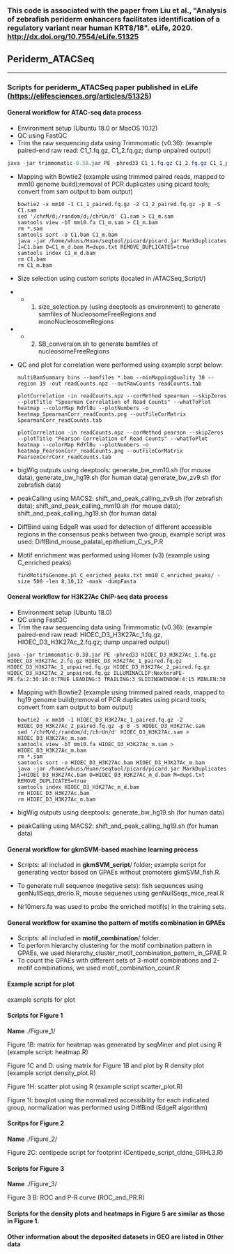 ### This code is associated with the paper from Liu et al., "Analysis of zebrafish periderm enhancers facilitates identification of a regulatory variant near human KRT8/18". eLife, 2020. http://dx.doi.org/10.7554/eLife.51325

## Periderm_ATACSeq

---------------

### Scripts for periderm_ATACSeq paper published in eLife (https://elifesciences.org/articles/51325) 



#### General workflow for ATAC-seq data process
- Environment setup (Ubuntu 18.0 or MacOS 10.12)
- QC using FastQC
- Trim the raw sequencing data using Trimmomatic (v0.36): (example paired-end raw read: C1_1.fq.gz, C1_2.fq.gz; dump unpaired output)
```java
java -jar trimmomatic-0.38.jar PE -phred33 C1_1.fq.gz C1_2.fq.gz C1_1_paired.fq.gz C1_1_unpaired.fq.gz C1_2_paired.fq.gz C1_2_unpaired.fq.gz ILLUMINACLIP:NexteraPE-PE.fa:2:30:10:8:TRUE LEADING:3 TRAILING:3 SLIDINGWINDOW:4:15 MINLEN:5
```

- Mapping with Bowtie2 (example using trimmed paired reads, mapped to mm10 genome build);removal of PCR duplicates using picard tools; convert from sam output to bam output)

  ```shell
  bowtie2 -x mm10 -1 C1_1_paired.fq.gz -2 C1_2_paired.fq.gz -p 8 -S C1.sam 
  sed '/chrM/d;/random/d;/chrUn/d' C1.sam > C1_m.sam 
  samtools view -bT mm10.fa C1_m.sam > C1_m.bam 
  rm *.sam 
  samtools sort -o C1.bam C1_m.bam 
  java -jar /home/whuss/Huan/seqtool/picard/picard.jar MarkDuplicates I=C1.bam O=C1_m_d.bam M=dups.txt REMOVE_DUPLICATES=true 
  samtools index C1_m_d.bam 
  rm C1.bam 
  rm C1_m.bam
  ```

  


- Size selection using custom scripts (located in /ATACSeq_Script/)

* * 1) size_selection.py (using deeptools as environment) to generate samfiles of NucleosomeFreeRegions and monoNucleosomeRegions

* * 2) SB_conversion.sh to generate bamfiles of nucleosomeFreeRegions

* QC and plot for correlation were performed using example scrpt below:

  ```shell
  multiBamSummary bins --bamfiles *.bam --minMappingQuality 30 --region 19 -out readCounts.npz --outRawCounts readCounts.tab
  
  plotCorrelation -in readCounts.npz --corMethod spearman --skipZeros --plotTitle "Spearman Correlation of Read Counts" --whatToPlot heatmap --colorMap RdYlBu --plotNumbers -o heatmap_SpearmanCorr_readCounts.png --outFileCorMatrix SpearmanCorr_readCounts.tab
  
  plotCorrelation -in readCounts.npz --corMethod pearson --skipZeros --plotTitle "Pearson Correlation of Read Counts" --whatToPlot heatmap --colorMap RdYlBu --plotNumbers -o heatmap_PearsonCorr_readCounts.png --outFileCorMatrix PearsonCorrCorr_readCounts.tab
  ```

  


- bigWig outputs using deeptools: generate_bw_mm10.sh (for mouse data), generate_bw_hg19.sh (for human data) generate_bw_zv9.sh (for zebrafish data)

- peakCalling using MACS2: shift_and_peak_calling_zv9.sh (for zebrafish data); shift_and_peak_calling_mm10.sh (for mouse data); shift_and_peak_calling_hg19.sh (for human data)

- DiffBind using EdgeR was used for detection of different accessible regions in the consensus peaks between two group, example script was used: DiffBind_mouse_palatal_epithelium_C_vs_P.R

- Motif enrichment was performed using Homer (v3) (example using C_enriched peaks)

  ```shell
  findMotifsGenome.pl C_enriched_peaks.txt mm10 C_enriched_peaks/ -size 500 -len 8,10,12 -mask -dumpFasta 
  ```

  





#### General workflow for H3K27Ac ChIP-seq data process

- Environment setup (Ubuntu 18.0)
- QC using FastQC
- Trim the raw sequencing data using Trimmomatic (v0.36): (example paired-end raw read: HIOEC_D3_H3K27Ac_1.fq.gz, HIOEC_D3_H3K27Ac_2.fq.gz; dump unpaired output)

```
java -jar trimmomatic-0.38.jar PE -phred33 HIOEC_D3_H3K27Ac_1.fq.gz HIOEC_D3_H3K27Ac_2.fq.gz HIOEC_D3_H3K27Ac_1_paired.fq.gz HIOEC_D3_H3K27Ac_1_unpaired.fq.gz HIOEC_D3_H3K27Ac_2_paired.fq.gz HIOEC_D3_H3K27Ac_2_unpaired.fq.gz ILLUMINACLIP:NexteraPE-PE.fa:2:30:10:8:TRUE LEADING:3 TRAILING:3 SLIDINGWINDOW:4:15 MINLEN:30
```

- Mapping with Bowtie2 (example using trimmed paired reads, mapped to hg19 genome build);removal of PCR duplicates using picard tools; convert from sam output to bam output)

  ```shell
  bowtie2 -x mm10 -1 HIOEC_D3_H3K27Ac_1_paired.fq.gz -2 HIOEC_D3_H3K27Ac_2_paired.fq.gz -p 8 -S HIOEC_D3_H3K27Ac.sam 
  sed '/chrM/d;/random/d;/chrUn/d' HIOEC_D3_H3K27Ac.sam > HIOEC_D3_H3K27Ac_m.sam 
  samtools view -bT mm10.fa HIOEC_D3_H3K27Ac_m.sam > HIOEC_D3_H3K27Ac_m.bam 
  rm *.sam 
  samtools sort -o HIOEC_D3_H3K27Ac.bam HIOEC_D3_H3K27Ac_m.bam 
  java -jar /home/whuss/Huan/seqtool/picard/picard.jar MarkDuplicates I=HIOEC_D3_H3K27Ac.bam O=HIOEC_D3_H3K27Ac_m_d.bam M=dups.txt REMOVE_DUPLICATES=true 
  samtools index HIOEC_D3_H3K27Ac_m_d.bam 
  rm HIOEC_D3_H3K27Ac.bam 
  rm HIOEC_D3_H3K27Ac_m.bam
  ```

  


- bigWig outputs using deeptools: generate_bw_hg19.sh (for human data) 

- peakCalling using MACS2: shift_and_peak_calling_hg19.sh (for human data)

  

#### General workflow for gkmSVM-based machine learning process

- Scripts:  all included in **gkmSVM_script**/ folder; example script for generating vector based on GPAEs without promoters gkmSVM_fish.R.

- To generate null sequence (negative sets): fish sequences using genNullSeqs_drerio.R, mouse sequenes using genNullSeqs_mice_real.R

- Nr10mers.fa was used to probe the enriched motif(s) in the training sets.




#### General workflow for examine the pattern of motifs combination in GPAEs

- Scripts: all included in **motif_combination**/ folder.
- To perform hierarchy clustering for the motif combination pattern in GPAEs, we used hierarchy_cluster_motif_combination_pattern_in_GPAE.R
- To count the GPAEs with different sets of 3-motif combinations and 2-motif combinations, we used motif_combination_count.R



#### Example script for plot

example scripts for plot

#### Scripts for Figure 1

**Name** ./Figure_1/

Figure 1B: matrix for heatmap was generated by seqMiner and plot using R (example script: heatmap.R)

Figure 1C and D: using matrix for Figure 1B and plot by R density plot (example script density_plot.R)

Figure 1H: scatter plot using R (example script scatter_plot.R)

Figure 1I: boxplot using the normalized accessibility for each indicated group, normalization was performed using DiffBind (EdgeR algorithm)



#### Scritps for Figure 2

**Name** ./Figure_2/

Figure 2C: centipede script for footprint (Centipede_script_cldne_GRHL3.R)



#### Scripts for Figure 3

**Name** ./Figure_3/

Figure 3 B: ROC and P-R curve (ROC_and_PR.R)



#### Scripts for the density plots and heatmaps in Figure 5 are similar as those in Figure 1.


#### Other information about the deposited datasets in GEO are listed in Other data

